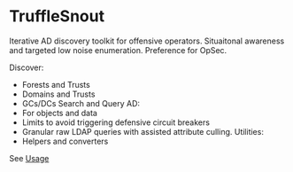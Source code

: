 # TruffleSnout

Iterative AD discovery toolkit for offensive operators. Situaitonal awareness and targeted low noise enumeration. 
Preference for OpSec.   

Discover:
  - Forests and Trusts
  - Domains and Trusts
  - GCs/DCs
Search and Query AD:
  - For objects and data
  - Limits to avoid triggering defensive circuit breakers
  - Granular raw LDAP queries with assisted attribute culling.
Utilities:
  - Helpers and converters
  
See [Usage](https://github.com/dsnezhkov/TruffleSnout/blob/master/TruffleSnout/Docs/USAGE.md)
